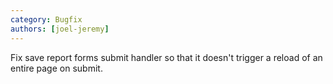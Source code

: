 ```yaml
---
category: Bugfix
authors: [joel-jeremy]
---
```


Fix save report forms submit handler so that it doesn't trigger a reload of an entire page on submit.
